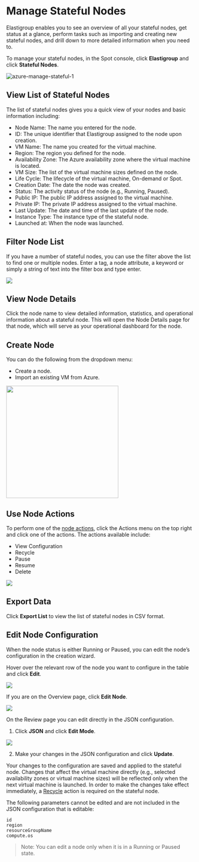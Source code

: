 # Manage Stateful Nodes

Elastigroup enables you to see an overview of all your stateful nodes, get status at a glance, perform tasks such as importing and creating new stateful nodes, and drill down to more detailed information when you need to.

To manage your stateful nodes, in the Spot console, click **Elastigroup** and click **Stateful Nodes**.

![azure-manage-stateful-1](https://github.com/user-attachments/assets/a55cf8c2-61b8-42d3-bf07-2531f367e9f8)

## View List of Stateful Nodes

The list of stateful nodes gives you a quick view of your nodes and basic information including:

* Node Name: The name you entered for the node.
* ID: The unique identifier that Elastigroup assigned to the node upon creation.
* VM Name: The name you created for the virtual machine. 
* Region: The region you defined for the node.
* Availability Zone: The Azure availability zone where the virtual machine is located.
* VM Size: The list of the virtual machine sizes defined on the node.
* Life Cycle: The lifecycle of the virtual machine, On-demand or Spot.
* Creation Date: The date the node was created.
* Status: The activity status of the node (e.g., Running, Paused).
* Public IP: The public IP address assigned to the virtual machine.
* Private IP: The private IP address assigned to the virtual machine.
* Last Update: The date and time of the last update of the node. 
* Instance Type: The instance type of the stateful node.
* Launched at: When the node was launched.

## Filter Node List

If you have a number of stateful nodes, you can use the filter above the list to find one or multiple nodes. Enter a tag, a node attribute, a keyword or simply a string of text into the filter box and type enter.

<img src="/elastigroup/_media/azure-manage-stateful-nodes-02.png" />

## View Node Details

Click the node name to view detailed information, statistics, and operational information about a stateful node. This will open the Node Details page for that node, which will serve as your operational dashboard for the node.

## Create Node

You can do the following from the dropdown menu:

* Create a node.
* Import an existing VM from Azure.  

<img src="/elastigroup/_media/azure-manage-stateful-edit-5.png" width="300"/>

## Use Node Actions

To perform one of the [node actions](managed-instance/azure/features/actions), click the Actions menu on the top right and click one of the actions. The actions available include:
- View Configuration
- Recycle
- Pause
- Resume
- Delete

<img src="/elastigroup/_media/azure-manage-stateful-edit-6.png" />

## Export Data

Click **Export List** to view the list of stateful nodes in CSV format. 

## Edit Node Configuration

When the node status is either Running or Paused, you can edit the node’s configuration in the creation wizard.  

Hover over the relevant row of the node you want to configure in the table and click **Edit**.

<img src="/elastigroup/_media/azure-manage-stateful-edit-1.png" />

If you are on the Overview page, click **Edit Node**.

<img src="/elastigroup/_media/azure-manage-stateful-edit-2.png" />

On the Review page you can edit directly in the JSON configuration. 

1. Click **JSON** and click **Edit Mode**.  

<img src="/elastigroup/_media/azure-manage-stateful-edit-4.png" />

2. Make your changes in the JSON configuration and click **Update**.

Your changes to the configuration are saved and applied to the stateful node. Changes that affect the virtual machine directly (e.g., selected availability zones or virtual machine sizes) will be reflected only when the next virtual machine is launched. In order to make the changes take effect immediately, a [Recycle](managed-instance/azure/features/actions?id=recycle) action is required on the stateful node.

The following parameters cannot be edited and are not included in the JSON configuration that is editable:

`id`<br>
`region`<br>
`resourceGroupName`<br>
`compute.os`

> Note: You can edit a node only when it is in a Running or Paused state.

